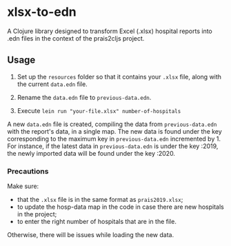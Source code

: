 # xlsx-to-edn

A Clojure library designed to transform Excel (.xlsx) hospital reports into .edn files in the context of the prais2cljs project.

## Usage

1. Set up the `resources` folder so that it contains your `.xlsx` file, along with the current `data.edn` file.

2. Rename the `data.edn` file to `previous-data.edn`.

3. Execute `lein run "your-file.xlsx" number-of-hospitals`

A new `data.edn` file is created, compiling the data from `previous-data.edn` with the report's data, in a single map. The new data is found under the key corresponding to the maximum key in `previous-data.edn` incremented by 1. For instance, if the latest data in `previous-data.edn` is under the key :2019, the newly imported data will be found under the key :2020.

### Precautions

Make sure:
- that the `.xlsx` file is in the same format as `prais2019.xlsx`;
- to update the hosp-data map in the code in case there are new hospitals in the project;
- to enter the right number of hospitals that are in the file.

Otherwise, there will be issues while loading the new data.
